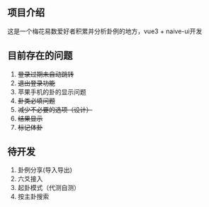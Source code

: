 ## 项目介绍

这是一个梅花易数爱好者积累并分析卦例的地方，vue3 + naive-ui开发

## 目前存在的问题

1. ~~登录过期未自动跳转~~
2. ~~退出登录功能~~
3. 苹果手机的卦的显示问题
4. ~~卦类必填问题~~
5. ~~减少不必要的选项（设计）~~
6. ~~结果显示~~
7. ~~标记体卦~~


## 待开发

1. 卦例分享(导入导出)
2. 六爻接入
3. 起卦模式（代测自测）
4. 按主卦搜索
